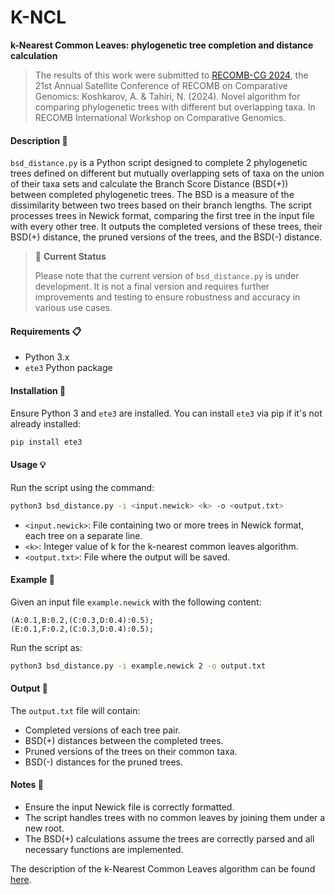 # K-NCL
**k-Nearest Common Leaves: phylogenetic tree completion and distance calculation**

> The results of this work were submitted to [RECOMB-CG 2024](http://recomb-cg.org/), the 21st Annual Satellite Conference of RECOMB on Comparative Genomics: Koshkarov, A. & Tahiri, N. (2024). Novel algorithm for comparing phylogenetic trees with different but overlapping taxa. In RECOMB International Workshop on Comparative Genomics.

#### Description :bookmark_tabs:
`bsd_distance.py` is a Python script designed to complete 2 phylogenetic trees defined on different but mutually overlapping sets of taxa on the union of their taxa sets and calculate the Branch Score Distance (BSD(+)) between completed phylogenetic trees. The BSD is a measure of the dissimilarity between two trees based on their branch lengths. The script processes trees in Newick format, comparing the first tree in the input file with every other tree. It outputs the completed versions of these trees, their BSD(+) distance, the pruned versions of the trees, and the BSD(-) distance.

>:pushpin: **Current Status**
>
>Please note that the current version of `bsd_distance.py` is under development. It is not a final version and requires further improvements and testing to ensure robustness and accuracy in various use cases.

#### Requirements :clipboard:
- Python 3.x
- `ete3` Python package

#### Installation :wrench:
Ensure Python 3 and `ete3` are installed. You can install `ete3` via pip if it's not already installed:
```bash
pip install ete3
```

#### Usage :bulb:
Run the script using the command:
```bash
python3 bsd_distance.py -i <input.newick> <k> -o <output.txt>
```
- `<input.newick>`: File containing two or more trees in Newick format, each tree on a separate line.
- `<k>`: Integer value of k for the k-nearest common leaves algorithm.
- `<output.txt>`: File where the output will be saved.

#### Example :bookmark:
Given an input file `example.newick` with the following content:
```
(A:0.1,B:0.2,(C:0.3,D:0.4):0.5);
(E:0.1,F:0.2,(C:0.3,D:0.4):0.5);
```
Run the script as:
```bash
python3 bsd_distance.py -i example.newick 2 -o output.txt
```

#### Output :book:
The `output.txt` file will contain:
- Completed versions of each tree pair.
- BSD(+) distances between the completed trees.
- Pruned versions of the trees on their common taxa.
- BSD(-) distances for the pruned trees.

#### Notes :pencil:
- Ensure the input Newick file is correctly formatted.
- The script handles trees with no common leaves by joining them under a new root.
- The BSD(+) calculations assume the trees are correctly parsed and all necessary functions are implemented.

The description of the k-Nearest Common Leaves algorithm can be found [here](https://github.com/tahiri-lab/KNCL/blob/main/algorithm.md).
